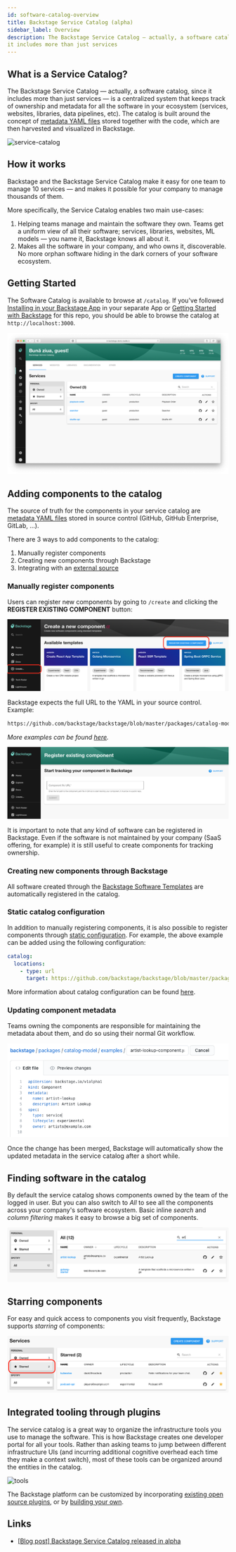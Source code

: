 ```yaml
---
id: software-catalog-overview
title: Backstage Service Catalog (alpha)
sidebar_label: Overview
description: The Backstage Service Catalog — actually, a software catalog, since
it includes more than just services
---
```


## What is a Service Catalog?

The Backstage Service Catalog — actually, a software catalog, since it includes
more than just services — is a centralized system that keeps track of ownership
and metadata for all the software in your ecosystem (services, websites,
libraries, data pipelines, etc). The catalog is built around the concept of
[metadata YAML files](descriptor-format.md) stored together with the code, which
are then harvested and visualized in Backstage.

![service-catalog](https://backstage.io/blog/assets/6/header.png)

## How it works

Backstage and the Backstage Service Catalog make it easy for one team to manage
10 services — and makes it possible for your company to manage thousands of
them.

More specifically, the Service Catalog enables two main use-cases:

1. Helping teams manage and maintain the software they own. Teams get a uniform
   view of all their software; services, libraries, websites, ML models — you
   name it, Backstage knows all about it.
2. Makes all the software in your company, and who owns it, discoverable. No
   more orphan software hiding in the dark corners of your software ecosystem.

## Getting Started

The Software Catalog is available to browse at `/catalog`. If you've followed
[Installing in your Backstage App](./installation.md) in your separate App or
[Getting Started with Backstage](../../getting-started) for this repo, you
should be able to browse the catalog at `http://localhost:3000`.

![](../../assets/software-catalog/service-catalog-home.png)

## Adding components to the catalog

The source of truth for the components in your service catalog are
[metadata YAML files](descriptor-format.md) stored in source control (GitHub,
GitHub Enterprise, GitLab, ...).

There are 3 ways to add components to the catalog:

1. Manually register components
2. Creating new components through Backstage
3. Integrating with an [external source](external-integrations.md)

### Manually register components

Users can register new components by going to `/create` and clicking the
**REGISTER EXISTING COMPONENT** button:

![](../../assets/software-catalog/bsc-register-1.png)

Backstage expects the full URL to the YAML in your source control. Example:

```bash
https://github.com/backstage/backstage/blob/master/packages/catalog-model/examples/components/artist-lookup-component.yaml
```

_More examples can be found
[here](https://github.com/backstage/backstage/tree/master/packages/catalog-model/examples)._

![](../../assets/software-catalog/bsc-register-2.png)

It is important to note that any kind of software can be registered in
Backstage. Even if the software is not maintained by your company (SaaS
offering, for example) it is still useful to create components for tracking
ownership.

### Creating new components through Backstage

All software created through the
[Backstage Software Templates](../software-templates/index.md) are automatically
registered in the catalog.

### Static catalog configuration

In addition to manually registering components, it is also possible to register
components through [static configuration](../../conf/index.md). For example, the
above example can be added using the following configuration:

```yaml
catalog:
  locations:
    - type: url
      target: https://github.com/backstage/backstage/blob/master/packages/catalog-model/examples/components/artist-lookup-component.yaml
```

More information about catalog configuration can be found
[here](configuration.md).

### Updating component metadata

Teams owning the components are responsible for maintaining the metadata about
them, and do so using their normal Git workflow.

![](../../assets/software-catalog/bsc-edit.png)

Once the change has been merged, Backstage will automatically show the updated
metadata in the service catalog after a short while.

## Finding software in the catalog

By default the service catalog shows components owned by the team of the logged
in user. But you can also switch to _All_ to see all the components across your
company's software ecosystem. Basic inline _search_ and _column filtering_ makes
it easy to browse a big set of components.

![](../../assets/software-catalog/bsc-search.png)

## Starring components

For easy and quick access to components you visit frequently, Backstage supports
_starring_ of components:

![](../../assets/software-catalog/bsc-starred.png)

## Integrated tooling through plugins

The service catalog is a great way to organize the infrastructure tools you use
to manage the software. This is how Backstage creates one developer portal for
all your tools. Rather than asking teams to jump between different
infrastructure UIs (and incurring additional cognitive overhead each time they
make a context switch), most of these tools can be organized around the entities
in the catalog.

![tools](https://backstage.io/blog/assets/20-05-20/tabs.png)

The Backstage platform can be customized by incorporating
[existing open source plugins](https://github.com/backstage/backstage/tree/master/plugins),
or by [building your own](../../plugins/index.md).

## Links

- [[Blog post] Backstage Service Catalog released in alpha](https://backstage.io/blog/2020/06/22/backstage-service-catalog-alpha)
